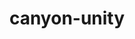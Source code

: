 ---
layout: default
category: bts
tags: [" lighting"]
video: "https://player.vimeo.com/video/336855628?badge=0&amp;autopause=0&amp;player_id=0&amp;app_id=72231"
title: "canyon-unity"
thumbnail: "https://i.vimeocdn.com/video/783810980_295x166.jpg?r=pad"
---